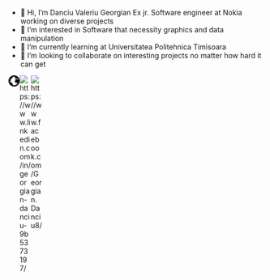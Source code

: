 - 👋 Hi, I’m Danciu Valeriu Georgian
     Ex jr. Software engineer at Nokia working on diverse projects
- 👀 I’m interested in Software that necessity graphics and data manipulation
- 🌱 I’m currently learning at Universitatea Politehnica Timisoara
- 💞️ I’m looking to collaborate on interesting projects no matter how hard it can get


<a href="https://www.youtube.com/watch?v=uL-qG9x1uXA">
     <img align="left" alt="https://www.youtube.com/watch?v=uL-qG9x1uXA" width="22px" src="https://raw.githubusercontent.com/iconic/open-iconic/master/svg/globe.svg" style="max-        width:100%;">
</a>
<a href="https://www.linkedin.com/in/georgian-danciu-9b5373197/">
     <img align="left" alt="https://www.linkedin.com/in/georgian-danciu-9b5373197/" width="22px" src="https://image.flaticon.com/icons/png/512/2111/2111499.png" style="max-        width:100%;">
</a>
<a href="https://www.facebook.com/Georgian.Danciu8/">
     <img align="left" alt="https://www.facebook.com/Georgian.Danciu8/" width="22px" src="https://image.flaticon.com/icons/png/512/2111/2111393.png
" style="max-        width:100%;">
</a>


